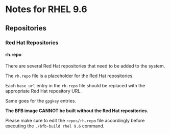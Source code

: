 # Notes for RHEL 9.6

## Repositories

### Red Hat Repositories

#### rh.repo
There are several Red Hat repositories that need to be added to the system. 

The `rh.repo` file is a placeholder for the Red Hat repositories. 

Each `base_url` entry in the `rh.repo` file should be replaced with the appropriate Red Hat repository URL.

Same goes for the `gpgkey` entries.

**The BFB image CANNOT be built without the Red Hat repositories.**

Please make sure to edit the `repos/rh.repo` file accordingly before executing the `./bfb-build rhel 9.6` command.